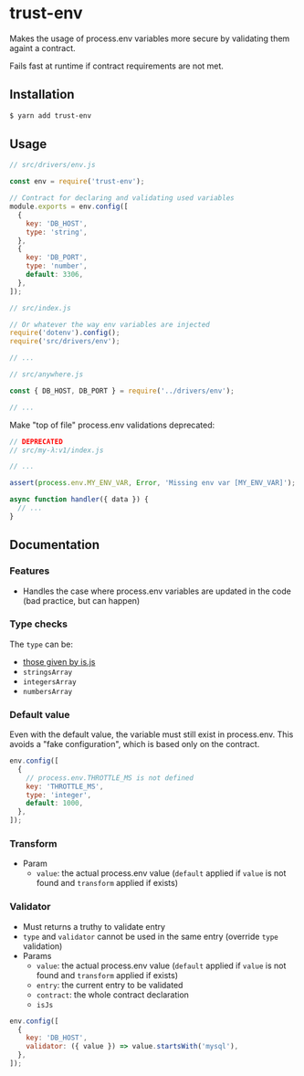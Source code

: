 # trust-env

Makes the usage of process.env variables more secure by validating them againt a contract.

Fails fast at runtime if contract requirements are not met.

## Installation

```bash
$ yarn add trust-env
```

## Usage

```js
// src/drivers/env.js

const env = require('trust-env');

// Contract for declaring and validating used variables
module.exports = env.config([
  {
    key: 'DB_HOST',
    type: 'string',
  },
  {
    key: 'DB_PORT',
    type: 'number',
    default: 3306,
  },
]);
```

```js
// src/index.js

// Or whatever the way env variables are injected
require('dotenv').config();
require('src/drivers/env');

// ...
```

```js
// src/anywhere.js

const { DB_HOST, DB_PORT } = require('../drivers/env');

// ...
```

Make "top of file" process.env validations deprecated:

```js
// DEPRECATED
// src/my-λ:v1/index.js

// ...

assert(process.env.MY_ENV_VAR, Error, 'Missing env var [MY_ENV_VAR]');

async function handler({ data }) {
  // ...
}
```

## Documentation

### Features

* Handles the case where process.env variables are updated in the code (bad practice, but can happen)

### Type checks

The `type` can be:

* [those given by is.js](https://github.com/arasatasaygin/is.js#type-checks)
* `stringsArray`
* `integersArray`
* `numbersArray`

### Default value

Even with the default value, the variable must still exist in process.env.
This avoids a "fake configuration", which is based only on the contract.

```js
env.config([
  {
    // process.env.THROTTLE_MS is not defined
    key: 'THROTTLE_MS',
    type: 'integer',
    default: 1000,
  },
]);
```

### Transform

* Param
  * `value`: the actual process.env value (`default` applied if `value` is not found and `transform` applied if exists)

### Validator

* Must returns a truthy to validate entry
* `type` and `validator` cannot be used in the same entry (override `type` validation)
* Params
  * `value`: the actual process.env value (`default` applied if `value` is not found and `transform` applied if exists)
  * `entry`: the current entry to be validated
  * `contract`: the whole contract declaration
  * `isJs`

```js
env.config([
  {
    key: 'DB_HOST',
    validator: ({ value }) => value.startsWith('mysql'),
  },
]);
```
